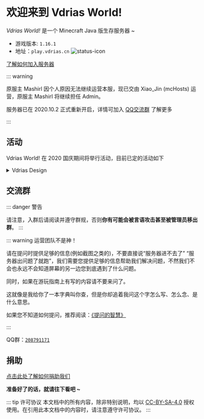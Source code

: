 # 欢迎来到 Vdrias World!

*Vdrias World!* 是一个 Minecraft Java 版生存服务器 ~

- 游戏版本: `1.16.1`
- 地址：`play.vdrias.cn`  ![status-icon](https://mcstatus.glavo.site/status-icon?addr=play.vdrias.cn)

[了解如何加入服务器](/get-started#加入)

::: warning

原服主 Mashirl 因个人原因无法继续运营本服，现已交由 Xiao_Jin (mcHosts) 运营，原服主 Mashirl 将继续担任 Admin。

服务器已在 2020.10.2 正式重新开启，详情可加入 [QQ交流群](#交流群) 了解更多

:::

## 活动
Vdrias World! 在 2020 国庆期间将举行活动，目前已定的活动如下
<details>
<summary>Vdrias Design</summary>
  ### Vdrias Design —— 第三周目 国庆 生存建筑大赛
  
  ![Vdrias Design](activity-design.png)
  
  - 原则上，每位参赛选手应在比赛前通过群投票报名。比赛内容为纯生存建筑。
  
  - 比赛开始前，玩家可根据图中信息，前往比赛场地进行构思，但不得对场地进行任何更改。请不要与他人交流场地坐标（虽然找起来非常方便）。
  
  - 每位参赛玩家在比赛开始前不得携带任何物品，背包必须为空，比赛开始后不允许进入主世界。
  
  - 比赛定于 UTC+8 2020/10/4 13:15 左右开始，由 builderXiaoJin 宣布比赛开始，玩家方可开始收集资源并建造。

  - 比赛过程中不得使唤未参赛选手为其收集资源，原则上每个建筑限一位选手。参赛选手们可互相提供帮助，但恶意的诋毁或殴打是不允许的。

  - 比赛结束后，管理组将会评选出优秀作品予以展出。最佳作品将会作为服务器的某个地标性建筑物。按名次给予各参赛选手不等数量的奖金（服务器货币）。
  
  *Vdrias Wolrd! 管理组 保留活动最终解释权。*
</details>

## 交流群

::: danger 警告

请注意，入群后请阅读并遵守群规，否则**你有可能会被言语攻击甚至被管理员移出群**。
:::

::: warning 运营团队不是神！

请在提问时提供足够的信息(例如截图之类的)，不要直接说“服务器进不去了” “服务器出问题了就跑”，我们需要您提供足够的信息帮助我们解决问题，不然我们不会也永远不会知道屏幕的另一边您到底遇到了什么问题。

同时，如果在游玩指南上有写的内容请不要来问了。

这就像是我给你了一本字典叫你查，但是你却追着我问这个字怎么写、怎么念、是什么意思。

如果您不知道如何提问，推荐阅读：[《提问的智慧》](https://github.com/ryanhanwu/How-To-Ask-Questions-The-Smart-Way/blob/master/README-zh_CN.md)

:::

QQ群：[`208791171`](https://jq.qq.com/?_wv=1027&k=aXIUvT35)

## 捐助
[点击此处了解如何捐助我们](/donate)

**准备好了的话，就请往下看吧 ~**

::: tip 许可协议
本文档中的所有内容，除非特别说明，均以 [CC-BY-SA-4.0](https://creativecommons.org/licenses/by-sa/4.0/deed.zh) 授权使用。在引用此本文档中的内容时，请注意遵守许可协议。
:::

